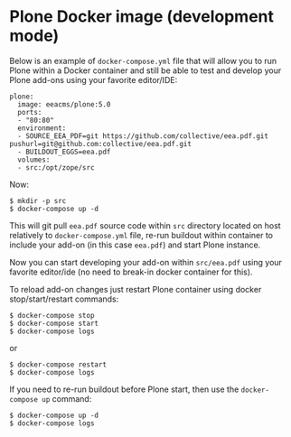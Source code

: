 # Plone Docker image (development mode)

Below is an example of `docker-compose.yml` file that will allow you to run
Plone within a Docker container and still be able to test and develop
your Plone add-ons using your favorite editor/IDE:

    plone:
      image: eeacms/plone:5.0
      ports:
      - "80:80"
      environment:
      - SOURCE_EEA_PDF=git https://github.com/collective/eea.pdf.git pushurl=git@github.com:collective/eea.pdf.git
      - BUILDOUT_EGGS=eea.pdf
      volumes:
      - src:/opt/zope/src

Now:

    $ mkdir -p src
    $ docker-compose up -d

This will git pull `eea.pdf` source code within `src` directory located on host
relatively to `docker-compose.yml` file, re-run buildout within container
to include your add-on (in this case `eea.pdf`) and start Plone instance.

Now you can start developing your add-on within `src/eea.pdf` using your
favorite editor/ide (no need to break-in docker container for this).

To reload add-on changes just restart Plone container using
docker stop/start/restart commands:

    $ docker-compose stop
    $ docker-compose start
    $ docker-compose logs

or

    $ docker-compose restart
    $ docker-compose logs

If you need to re-run buildout before Plone start,
then use the `docker-compose up` command:

    $ docker-compose up -d
    $ docker-compose logs
